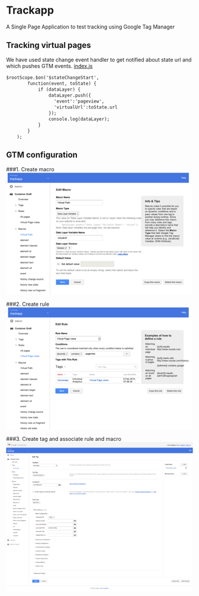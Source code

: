 # Trackapp
A Single Page Application to test tracking using Google Tag Manager

## Tracking virtual pages
We have used state change event handler to get notified about state url and which pushes GTM events.
[index.js](https://github.com/nikhilwalvekar/trackapp/blob/master/src/app/index.js)

```
$rootScope.$on('$stateChangeStart', 
		function(event, toState) {
			if (dataLayer) {
				dataLayer.push({
				  'event':'pageview',
				  'virtualUrl':toState.url 
				});
				console.log(dataLayer);
			}
		}
	);
```
## GTM configuration
###1. Create macro
![Macros](https://raw.githubusercontent.com/nikhilwalvekar/trackapp/master/docs/images/GTM_macro.png)

###2. Create rule
![Rule](https://raw.githubusercontent.com/nikhilwalvekar/trackapp/master/docs/images/GTM_rules.png)

###3. Create tag and associate rule and macro
![Tags](https://raw.githubusercontent.com/nikhilwalvekar/trackapp/master/docs/images/GTM_tags.png)
